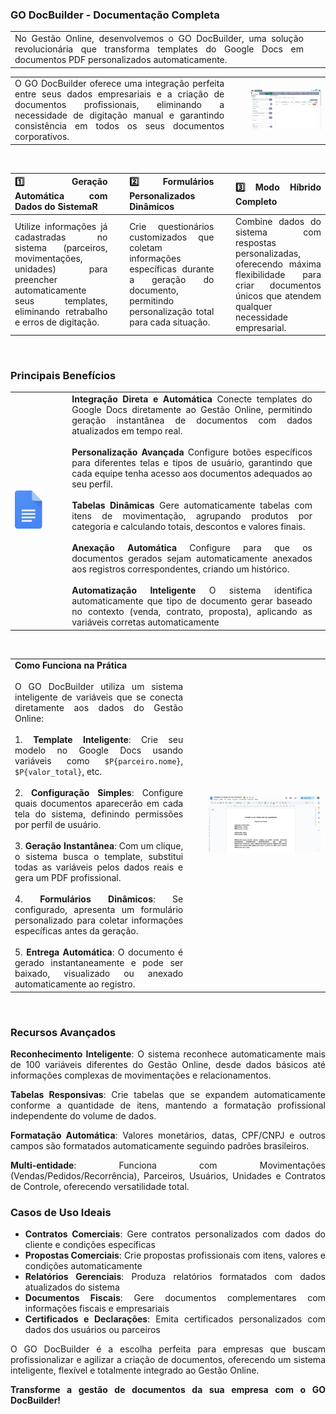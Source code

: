 <div style="text-align: justify">

### GO DocBuilder \- Documentação Completa

| | ||
|-|-|-|
|No Gestão Online, desenvolvemos o GO DocBuilder, uma solução revolucionária que transforma templates do Google Docs em documentos PDF personalizados automaticamente.


| | | |
|-|-|-|
|O GO DocBuilder oferece uma integração perfeita entre seus dados empresariais e a criação de documentos profissionais, eliminando a necessidade de digitação manual e garantindo consistência em todos os seus documentos corporativos.|<p style="color: white;">__</p>|![GO DocBuilder GIF](assets/extensao-GO-DocBuilder.gif)|


<br>

|**1️⃣  Geração Automática com Dados do SistemaR** |<p style="color: white;"> _ </p>|**2️⃣  Formulários Personalizados Dinâmicos** |<p style="color: white;"> _ </p>|**3️⃣ Modo Híbrido Completo** |
|-|-|-|-|-|
|Utilize informações já cadastradas no sistema (parceiros, movimentações, unidades) para preencher automaticamente seus templates, eliminando retrabalho e erros de digitação. ||Crie questionários customizados que coletam informações específicas durante a geração do documento, permitindo personalização total para cada situação. ||Combine dados do sistema com respostas personalizadas, oferecendo máxima flexibilidade para criar documentos únicos que atendem qualquer necessidade empresarial.  |


<br>

### Principais Benefícios

| | | | |
|-|-|-|-| 
|![](assets/extensao-GO-DocBuilder1.png)  |<p style="color: white;"> ___ </p>|**Integração Direta e Automática** Conecte templates do Google Docs diretamente ao Gestão Online, permitindo geração instantânea de documentos com dados atualizados em tempo real.<br><br>**Personalização Avançada** Configure botões específicos para diferentes telas e tipos de usuário, garantindo que cada equipe tenha acesso aos documentos adequados ao seu perfil.<br><br>**Tabelas Dinâmicas** Gere automaticamente tabelas com itens de movimentação, agrupando produtos por categoria e calculando totais, descontos e valores finais.<br><br>**Anexação Automática** Configure para que os documentos gerados sejam automaticamente anexados aos registros correspondentes, criando um histórico.<br><br> **Automatização Inteligente** O sistema identifica automaticamente que tipo de documento gerar baseado no contexto (venda, contrato, proposta), aplicando as variáveis corretas automaticamente

<br>

| | | |
|-|-|-|
|**Como Funciona na Prática**<br><br>O GO DocBuilder utiliza um sistema inteligente de variáveis que se conecta diretamente aos dados do Gestão Online:<br><br>1. **Template Inteligente**: Crie seu modelo no Google Docs usando variáveis como `$P{parceiro.nome}`, `$P{valor_total}`, etc.<br><br>2. **Configuração Simples**: Configure quais documentos aparecerão em cada tela do sistema, definindo permissões por perfil de usuário.<br><br>3. **Geração Instantânea**: Com um clique, o sistema busca o template, substitui todas as variáveis pelos dados reais e gera um PDF profissional.<br><br>4. **Formulários Dinâmicos**: Se configurado, apresenta um formulário personalizado para coletar informações específicas antes da geração.<br><br>5. **Entrega Automática**: O documento é gerado instantaneamente e pode ser baixado, visualizado ou anexado automaticamente ao registro.|<p style="color: white;">__</p>|![](assets/extensao-GO-DocBuilder2.png)|


<br>

### **Recursos Avançados**

**Reconhecimento Inteligente**: O sistema reconhece automaticamente mais de 100 variáveis diferentes do Gestão Online, desde dados básicos até informações complexas de movimentações e relacionamentos.

**Tabelas Responsivas**: Crie tabelas que se expandem automaticamente conforme a quantidade de itens, mantendo a formatação profissional independente do volume de dados.

**Formatação Automática**: Valores monetários, datas, CPF/CNPJ e outros campos são formatados automaticamente seguindo padrões brasileiros.

**Multi-entidade**: Funciona com Movimentações (Vendas/Pedidos/Recorrência), Parceiros, Usuários, Unidades e Contratos de Controle, oferecendo versatilidade total.

###  **Casos de Uso Ideais**

* **Contratos Comerciais**: Gere contratos personalizados com dados do cliente e condições específicas  
* **Propostas Comerciais**: Crie propostas profissionais com itens, valores e condições automaticamente  
* **Relatórios Gerenciais**: Produza relatórios formatados com dados atualizados do sistema  
* **Documentos Fiscais**: Gere documentos complementares com informações fiscais e empresariais  
* **Certificados e Declarações**: Emita certificados personalizados com dados dos usuários ou parceiros

O GO DocBuilder é a escolha perfeita para empresas que buscam profissionalizar e agilizar a criação de documentos, oferecendo um sistema inteligente, flexível e totalmente integrado ao Gestão Online.
<br>

**Transforme a gestão de documentos da sua empresa com o GO DocBuilder\!**

<br>


</div>